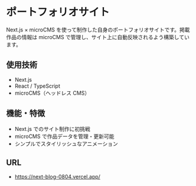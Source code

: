 # ポートフォリオサイト

Next.js × microCMS を使って制作した自身のポートフォリオサイトです。掲載作品の情報は microCMS で管理し、サイト上に自動反映されるよう構築しています。

## 使用技術

- Next.js
- React / TypeScript
- microCMS（ヘッドレス CMS）

## 機能・特徴

- Next.js でのサイト制作に初挑戦
- microCMS で作品データを管理・更新可能
- シンプルでスタイリッシュなアニメーション

## URL

- https://next-blog-0804.vercel.app/
